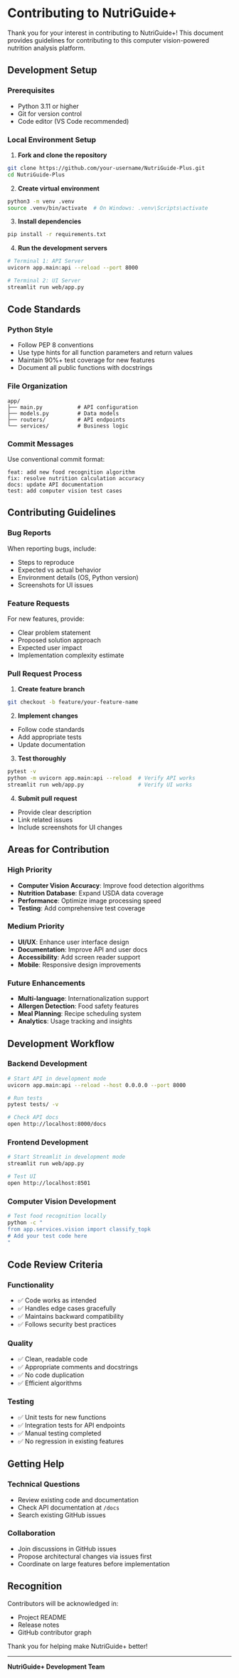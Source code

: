 # Contributing to NutriGuide+

Thank you for your interest in contributing to NutriGuide+! This document provides guidelines for contributing to this computer vision-powered nutrition analysis platform.

## Development Setup

### Prerequisites
- Python 3.11 or higher
- Git for version control
- Code editor (VS Code recommended)

### Local Environment Setup

1. **Fork and clone the repository**
```bash
git clone https://github.com/your-username/NutriGuide-Plus.git
cd NutriGuide-Plus
```

2. **Create virtual environment**
```bash
python3 -m venv .venv
source .venv/bin/activate  # On Windows: .venv\Scripts\activate
```

3. **Install dependencies**
```bash
pip install -r requirements.txt
```

4. **Run the development servers**
```bash
# Terminal 1: API Server
uvicorn app.main:api --reload --port 8000

# Terminal 2: UI Server
streamlit run web/app.py
```

## Code Standards

### Python Style
- Follow PEP 8 conventions
- Use type hints for all function parameters and return values
- Maintain 90%+ test coverage for new features
- Document all public functions with docstrings

### File Organization
```
app/
├── main.py           # API configuration
├── models.py         # Data models
├── routers/          # API endpoints
└── services/         # Business logic
```

### Commit Messages
Use conventional commit format:
```
feat: add new food recognition algorithm
fix: resolve nutrition calculation accuracy
docs: update API documentation
test: add computer vision test cases
```

## Contributing Guidelines

### Bug Reports
When reporting bugs, include:
- Steps to reproduce
- Expected vs actual behavior
- Environment details (OS, Python version)
- Screenshots for UI issues

### Feature Requests
For new features, provide:
- Clear problem statement
- Proposed solution approach
- Expected user impact
- Implementation complexity estimate

### Pull Request Process

1. **Create feature branch**
```bash
git checkout -b feature/your-feature-name
```

2. **Implement changes**
- Follow code standards
- Add appropriate tests
- Update documentation

3. **Test thoroughly**
```bash
pytest -v
python -m uvicorn app.main:api --reload  # Verify API works
streamlit run web/app.py                 # Verify UI works
```

4. **Submit pull request**
- Provide clear description
- Link related issues
- Include screenshots for UI changes

## Areas for Contribution

### High Priority
- **Computer Vision Accuracy**: Improve food detection algorithms
- **Nutrition Database**: Expand USDA data coverage
- **Performance**: Optimize image processing speed
- **Testing**: Add comprehensive test coverage

### Medium Priority
- **UI/UX**: Enhance user interface design
- **Documentation**: Improve API and user docs
- **Accessibility**: Add screen reader support
- **Mobile**: Responsive design improvements

### Future Enhancements
- **Multi-language**: Internationalization support
- **Allergen Detection**: Food safety features
- **Meal Planning**: Recipe scheduling system
- **Analytics**: Usage tracking and insights

## Development Workflow

### Backend Development
```bash
# Start API in development mode
uvicorn app.main:api --reload --host 0.0.0.0 --port 8000

# Run tests
pytest tests/ -v

# Check API docs
open http://localhost:8000/docs
```

### Frontend Development
```bash
# Start Streamlit in development mode
streamlit run web/app.py

# Test UI
open http://localhost:8501
```

### Computer Vision Development
```bash
# Test food recognition locally
python -c "
from app.services.vision import classify_topk
# Add your test code here
"
```

## Code Review Criteria

### Functionality
- ✅ Code works as intended
- ✅ Handles edge cases gracefully
- ✅ Maintains backward compatibility
- ✅ Follows security best practices

### Quality
- ✅ Clean, readable code
- ✅ Appropriate comments and docstrings
- ✅ No code duplication
- ✅ Efficient algorithms

### Testing
- ✅ Unit tests for new functions
- ✅ Integration tests for API endpoints
- ✅ Manual testing completed
- ✅ No regression in existing features

## Getting Help

### Technical Questions
- Review existing code and documentation
- Check API documentation at `/docs`
- Search existing GitHub issues

### Collaboration
- Join discussions in GitHub issues
- Propose architectural changes via issues first
- Coordinate on large features before implementation

## Recognition

Contributors will be acknowledged in:
- Project README
- Release notes
- GitHub contributor graph

Thank you for helping make NutriGuide+ better!

---
**NutriGuide+ Development Team**
